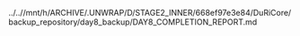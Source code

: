 ../..//mnt/h/ARCHIVE/.UNWRAP/D/STAGE2_INNER/668ef97e3e84/DuRiCore/backup_repository/day8_backup/DAY8_COMPLETION_REPORT.md